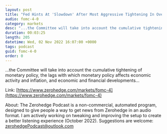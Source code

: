 ```yaml
---
layout: post
title: "Fed Hints At 'Slowdown' After Most Aggressive Tightening In Over 40 Years"
audio: fomc-4-0
category: markets
desc: "...the Committee will take into account the cumulative tightening of monetary policy, the lags with which monetary policy affects economic activity and inflation, and economic and financial developments..."
duration: 00:03:25
length: 205
datetime: Wed, 02 Nov 2022 16:07:00 +0000
tags: podcast
guid: fomc-4-0
order: 0
---
```

...the Committee will take into account the cumulative tightening of monetary policy, the lags with which monetary policy affects economic activity and inflation, and economic and financial developments...

Link: [https://www.zerohedge.com/markets/fomc-4](https://www.zerohedge.com/markets/fomc-4)

About: The Zerohedge Podcast is a non-commercial, automated program, designed to give people a way to get news from Zerohedge in an audio format.  I am actively working on tweaking and improving the setup to create a better listening experience (October 2022).  Suggestions are welcome: [zerohedgePodcast@outlook.com](mailto:zerohedgePodcast@outlook.com)